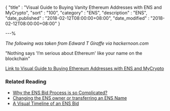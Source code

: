 {
"title"       : "Visual Guide to Buying Vanity Ethereum Addresses with ENS and MyCrypto",
"sort"        : "100",
"category"    : "ENS",
"description" : "ENS",
"date_published" : "2018-02-12T08:00:00+08:00",
"date_modified"  : "2018-02-12T08:00:00+08:00"
}

---%

*The following was taken from Edward T Giraffe via hackernoon.com*

"Nothing says 'I’m serious about Ethereum' like your name on the blockchain"

[Link to Visual Guide to Buying Ethereum Addresses with ENS and MyCrypto](https://hackernoon.com/visual-guide-to-buying-a-vanity-ethereum-addresses-with-ens-and-mycrypto-1b75f98139ca)

### Related Reading

*   [Why the ENS Bid Process is so Complicated?](https://support.ethereumcommonwealth.io/ens/why-the-ens-bid-process-is-so-complicated.html)
*   [Changing the ENS owner or transferring an ENS Name](https://support.ethereumcommonwealth.io/ens/changing-ens-owner-or-transferring-ens-name.html)
*   [A Visual Timeline of an ENS Bid](https://medium.com/the-ethereum-name-service/a-visual-timeline-of-an-ethereum-name-service-bid-20c368865f56)

